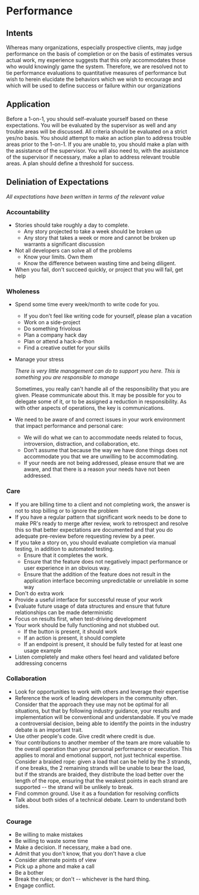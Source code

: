 # Performance
## Intents

Whereas many organizations, especially prospective clients, may judge performance on the basis of completion or on the basis of estimates versus actual work, my experience suggests that this only accommodates those who would knowingly game the system. Therefore, we are resolved not to tie performance evaluations to quantitative measures of performance but wish to herein elucidate the behaviors which we wish to encourage and which will be used to define success or failure within our organizations

## Application

Before a 1-on-1, you should self-evaluate yourself based on these expectations.  You will be evaluated by the supervisor as well and any trouble areas will be discussed.  All criteria should be evaluated on a strict yes/no basis.  You should attempt to make an action plan to address trouble areas prior to the 1-on-1.  If you are unable to, you should make a plan with the assistance of the supervisor.  You will also need to, with the assistance of the supervisor if necessary, make a plan to address relevant trouble areas.  A plan should define a threshold for success.

## Deliniation of Expectations

*All expectations have been written in terms of the relevant value*

### Accountability

- Stories should take roughly a day to complete.
  - Any story projected to take a week should be broken up
  - Any story that takes a week or more and cannot be broken up warrants a significant discussion
- Not all developers can solve all of the problems
  - Know your limits. Own them
  - Know the difference between wasting time and being diligent.
- When you fail, don't succeed quickly, or project that you will fail, get help

### Wholeness

- Spend some time every week/month to write code for you.
  - If you don't feel like writing code for yourself, please plan a vacation
  - Work on a side-project
  - Do something frivolous
  - Plan a company hack day
  - Plan or attend a hack-a-thon
  - Find a creative outlet for your skills
- Manage your stress

  *There is very little management can do to support you here.  This is something you are responsible to manage*

  Sometimes, you really can't handle all of the responsibility that you are given.  Please communicate about this. It may be possible for you to delegate some of it, or to be assigned a reduction in responsibility.  As with other aspects of operations, the key is communications.

- We need to be aware of and correct issues in your work environment that impact performance and personal care:
  - We will do what we can to accommodate needs related to focus, introversion, distraction, and collaboration, etc.
  - Don't assume that because the way we have done things does not accommodate you that we are unwilling to be accommodating.
  - If your needs are not being addressed, please ensure that we are aware, and that there is a reason your needs have not been addressed.

### Care

- If you are billing time to a client and not completing work, the answer is not to stop billing or to ignore the problem
- If you have a regular pattern that significant work needs to be done to make PR's ready to merge after review, work to retrospect and resolve this so that better expectations are documented and that you do adequate pre-review before requesting review by a peer.
- If you take a story on, you should evaluate completion via manual testing, in addition to automated testing.
  - Ensure that it completes the work.
  - Ensure that the feature does not negatively impact performance or user experience in an obvious way.
  - Ensure that the addition of the feature does not result in the application interface becoming unpredictable or unreliable in some way
- Don't do extra work
- Provide a useful interface for successful reuse of your work
- Evaluate future usage of data structures and ensure that future relationships can be made deterministic
- Focus on results first, when test-driving development
- Your work should be fully functioning and not stubbed out.
  - If the button is present, it should work
  - If an action is present, it should complete
  - If an endpoint is present, it should be fully tested for at least one usage example
- Listen completely and make others feel heard and validated before addressing concerns

### Collaboration

- Look for opportunities to work with others and leverage their expertise
- Reference the work of leading developers in the community often.  Consider that the approach they use may not be optimal for all situations, but that by following industry guidance, your results and implementation will be conventional and understandable.  If you've made a controversial decision, being able to identify the points in the industry debate is an important trait.
- Use other people's code.  Give credit where credit is due.
- Your contributions to another member of the team are more valuable to the overall operation than your personal performance or execution.  This applies to moral and emotional support, not just technical expertise.
  Consider a braided rope: given a load that can be held by the 3 strands, if one breaks, the 2 remaining strands will be unable to bear the load, but if the strands are braided, they distribute the load better over the length of the rope, ensuring that the weakest points in each strand are supported -- the strand will be unlikely to break.
- Find common ground.  Use it as a foundation for resolving conflicts
- Talk about both sides of a technical debate.  Learn to understand both sides.

### Courage

- Be willing to make mistakes
- Be willing to waste some time
- Make a decision.  If necessary, make a bad one.
- Admit that you don't know, that you don't have a clue
- Consider alternate points of view
- Pick up a phone and make a call
- Be a bother
- Break the rules; or don't -- whichever is the hard thing.
- Engage conflict.
